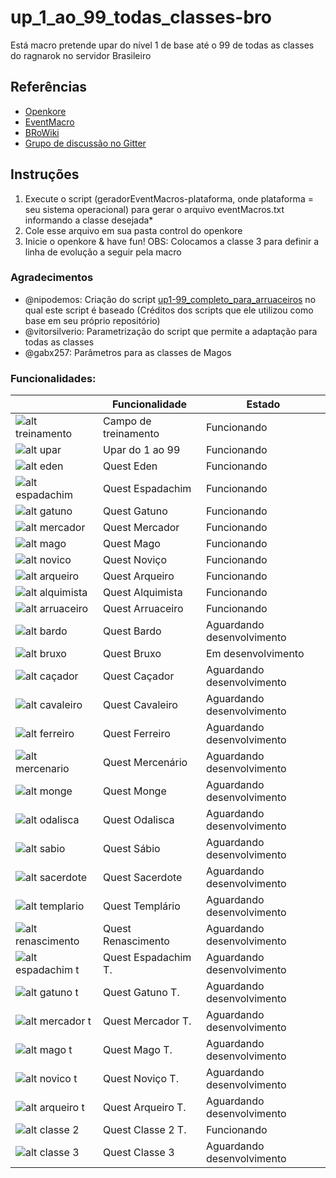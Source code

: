 # up_1_ao_99_todas_classes-bro
Está macro pretende upar do nível 1 de base até o 99 de todas as classes do ragnarok no servidor Brasileiro

## Referências
- [Openkore](http://openkore.com/index.php/Main_Page)
- [EventMacro](http://openkore.com/index.php/EventMacro)
- [BRoWiki](http://browiki.org/wiki/P%C3%A1gina_principal)
- [Grupo de discussão no Gitter](https://gitter.im/eventMacro-up-todas-as-classes/Lobby)

## Instruções
1. Execute o script (geradorEventMacros-plataforma, onde plataforma = seu sistema operacional) para gerar o arquivo eventMacros.txt informando a classe desejada*
2. Cole esse arquivo em sua pasta control do openkore
3. Inicie o openkore & have fun!
OBS: Colocamos a classe 3 para definir a linha de evolução a seguir pela macro

### Agradecimentos
- @nipodemos: Criação do script [up1-99_completo_para_arruaceiros](https://github.com/Nipodemos/up1-99_completo_para_arrauceiros) no qual este script é baseado (Créditos dos scripts que ele utilizou como base em seu próprio repositório)
- @vitorsilverio: Parametrização do script que permite a adaptação para todas as classes
- @gabx257: Parâmetros para as classes de Magos
  

### Funcionalidades:
|| Funcionalidade | Estado |
|-|----------------|--------|
|![alt treinamento](http://browiki.org/images/9/97/Aprendizespartyicn.png)|Campo de treinamento|Funcionando|
|![alt upar](https://static.divine-pride.net/images/mobs/png/1002.png)|Upar do 1 ao 99|Funcionando|
|![alt eden](http://static.divine-pride.net/images/items/item/22508.png)|Quest Eden|Funcionando|
|![alt espadachim](http://browiki.org/images/7/77/Espadachinspartyicn.png)|Quest Espadachim|Funcionando|
|![alt gatuno](http://browiki.org/images/0/01/Gatunospartyicn.png)|Quest Gatuno|Funcionando|
|![alt mercador](http://browiki.org/images/c/c0/Mercadorespartyicn.png)|Quest Mercador|Funcionando|
|![alt mago](http://browiki.org/images/0/09/Magospartyicn.png)|Quest Mago|Funcionando|
|![alt novico](http://browiki.org/images/e/e3/Novi%C3%A7ospartyicn.png)|Quest Noviço|Funcionando|
|![alt arqueiro](http://browiki.org/images/5/53/Arqueirospartyicn.png)|Quest Arqueiro|Funcionando|
|![alt alquimista](http://browiki.org/images/1/11/Alquimistaspartyicn.png)|Quest Alquimista|Funcionando|
|![alt arruaceiro](http://browiki.org/images/4/4f/Arruaceirospartyicn.png)|Quest Arruaceiro|Funcionando|
|![alt bardo](http://browiki.org/images/5/5c/Bardospartyicn.png)|Quest Bardo|Aguardando desenvolvimento|
|![alt bruxo](http://browiki.org/images/f/fc/Bruxospartyicn.png)|Quest Bruxo|Em desenvolvimento|
|![alt caçador](http://browiki.org/images/2/21/Ca%C3%A7adorespartyicn.png)|Quest Caçador|Aguardando desenvolvimento|
|![alt cavaleiro](http://browiki.org/images/3/35/Cavaleirospartyicn.png)|Quest Cavaleiro|Aguardando desenvolvimento|
|![alt ferreiro](http://browiki.org/images/8/8d/Ferreirospartyicn.png)|Quest Ferreiro|Aguardando desenvolvimento|
|![alt mercenario](http://browiki.org/images/3/3f/Mercen%C3%A1riospartyicn.png)|Quest Mercenário|Aguardando desenvolvimento|
|![alt monge](http://browiki.org/images/0/02/Mongespartyicn.png)|Quest Monge|Aguardando desenvolvimento|
|![alt odalisca](http://browiki.org/images/0/06/Odaliscaspartyicn.png)|Quest Odalisca|Aguardando desenvolvimento|
|![alt sabio](http://browiki.org/images/4/46/S%C3%A1biospartyicn.png)|Quest Sábio|Aguardando desenvolvimento|
|![alt sacerdote](http://browiki.org/images/1/1f/Sacerdotespartyicn.png)|Quest Sacerdote|Aguardando desenvolvimento|
|![alt templario](http://browiki.org/images/8/8e/Templ%C3%A1riospartyicn.png)|Quest Templário|Aguardando desenvolvimento|
|![alt renascimento](http://browiki.org/images/c/c7/Bt_quest.png)|Quest Renascimento|Aguardando desenvolvimento|
|![alt espadachim t](http://browiki.org/images/7/77/Espadachinspartyicn.png)|Quest Espadachim T.|Aguardando desenvolvimento|
|![alt gatuno t](http://browiki.org/images/0/01/Gatunospartyicn.png)|Quest Gatuno T.|Aguardando desenvolvimento|
|![alt mercador t](http://browiki.org/images/c/c0/Mercadorespartyicn.png)|Quest Mercador T.|Aguardando desenvolvimento|
|![alt mago t](http://browiki.org/images/0/09/Magospartyicn.png)|Quest Mago T.|Aguardando desenvolvimento|
|![alt novico t](http://browiki.org/images/e/e3/Novi%C3%A7ospartyicn.png)|Quest Noviço T.|Aguardando desenvolvimento|
|![alt arqueiro t](http://browiki.org/images/5/53/Arqueirospartyicn.png)|Quest Arqueiro T.|Aguardando desenvolvimento|
|![alt classe 2](http://browiki.org/images/8/8f/Lordespartyicn.png)|Quest Classe 2 T.|Funcionando|
|![alt classe 3](http://browiki.org/images/7/7c/Cavaleiros_R%C3%BAnicospartyicn.png)|Quest Classe 3|Aguardando desenvolvimento|
